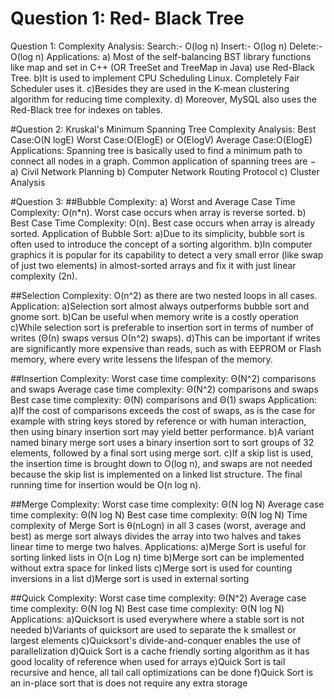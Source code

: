 # Question 1: Red- Black Tree
Question 1:
  Complexity Analysis:
  Search:- O(log n)
  Insert:-	O(log n)
  Delete:-	O(log n)
  Applications:
 a) Most of the self-balancing BST library functions like map and set in C++ (OR TreeSet and TreeMap in Java) use Red-Black Tree.
 b)It is used to implement CPU Scheduling Linux. Completely Fair Scheduler uses it.
 c)Besides they are used in the K-mean clustering algorithm for reducing time complexity.
 d) Moreover, MySQL also uses the Red-Black tree for indexes on tables.


#Question 2: Kruskal's Minimum Spanning Tree
  Complexity Analysis:
  Best Case:O(N logE) 
  Worst Case:O(ElogE) or O(ElogV)
  Average Case:O(ElogE)
  Applications:
  Spanning tree is basically used to find a minimum path to connect all nodes in a graph. Common application of spanning trees are −
  a) Civil Network Planning
  b) Computer Network Routing Protocol
  c) Cluster Analysis
 
 
 #Question 3: 
 ##Bubble
  Complexity:
 a) Worst and Average Case Time Complexity: O(n*n). Worst case occurs when array is reverse sorted.
 b) Best Case Time Complexity: O(n). Best case occurs when array is already sorted.
 Application of Bubble Sort:
 a)Due to its simplicity, bubble sort is often used to introduce the concept of a sorting algorithm.
 b)In computer graphics it is popular for its capability to detect a very small error (like swap of just two elements) in almost-sorted arrays and fix it with just linear complexity (2n). 
 
 ##Selection
 Complexity:
 O(n^2) as there are two nested loops in all cases.
 Application:
 a)Selection sort almost always outperforms bubble sort and gnome sort.
 b)Can be useful when memory write is a costly operation
 c)While selection sort is preferable to insertion sort in terms of number of writes (Θ(n) swaps versus Ο(n^2) swaps).
 d)This can be important if writes are significantly more expensive than reads, such as with EEPROM or Flash memory, where every write lessens the lifespan of the memory.
 
 ##Insertion
 Complexity:
 Worst case time complexity: Θ(N^2) comparisons and swaps
 Average case time complexity: Θ(N^2) comparisons and swaps
 Best case time complexity: Θ(N) comparisons and Θ(1) swaps
 Application:
 a)If the cost of comparisons exceeds the cost of swaps, as is the case for example with string keys stored by reference or with human interaction, then using binary insertion sort may yield better performance.
 b)A variant named binary merge sort uses a binary insertion sort to sort groups of 32 elements, followed by a final sort using merge sort.
 c)If a skip list is used, the insertion time is brought down to O(log n), and swaps are not needed because the skip list is implemented on a linked list structure. The final running time for insertion would be O(n log n).
 
 ##Merge
 Complexity:
 Worst case time complexity: Θ(N log N)
 Average case time complexity: Θ(N log N)
 Best case time complexity: Θ(N log N)
   Time complexity of Merge Sort is  θ(nLogn) in all 3 cases (worst, average and best) as merge sort always divides the array into two halves and takes linear time to merge two halves.
  Applications:
  a)Merge Sort is useful for sorting linked lists in O(n Log n) time
  b)Merge sort can be implemented without extra space for linked lists
  c)Merge sort is used for counting inversions in a list
  d)Merge sort is used in external sorting
  
  ##Quick 
  Complexity:
  Worst case time complexity: Θ(N^2)
  Average case time complexity: Θ(N log N)
  Best case time complexity: Θ(N log N)
  Applications:
  a)Quicksort is used everywhere where a stable sort is not needed
  b)Variants of quicksort are used to separate the k smallest or largest elements
  c)Quicksort's divide-and-conquer enables the use of parallelization
  d)Quick Sort is a cache friendly sorting algorithm as it has good locality of reference when used for arrays
  e)Quick Sort is tail recursive and hence, all tail call optimizations can be done
  f)Quick Sort is an in-place sort that is does not require any extra storage
